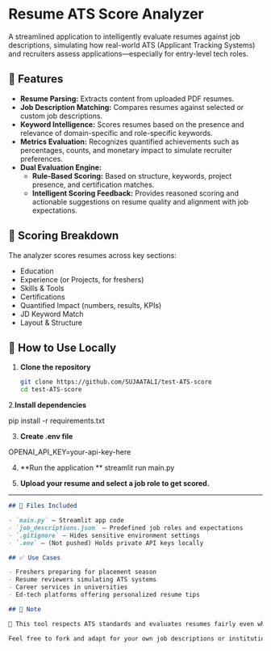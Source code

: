 # Resume ATS Score Analyzer

A streamlined application to intelligently evaluate resumes against job descriptions, simulating how real-world ATS (Applicant Tracking Systems) and recruiters assess applications—especially for entry-level tech roles.

## 🚀 Features

- **Resume Parsing:** Extracts content from uploaded PDF resumes.
- **Job Description Matching:** Compares resumes against selected or custom job descriptions.
- **Keyword Intelligence:** Scores resumes based on the presence and relevance of domain-specific and role-specific keywords.
- **Metrics Evaluation:** Recognizes quantified achievements such as percentages, counts, and monetary impact to simulate recruiter preferences.
- **Dual Evaluation Engine:**
  - **Rule-Based Scoring:** Based on structure, keywords, project presence, and certification matches.
  - **Intelligent Scoring Feedback:** Provides reasoned scoring and actionable suggestions on resume quality and alignment with job expectations.

## 🧠 Scoring Breakdown

The analyzer scores resumes across key sections:

- Education  
- Experience (or Projects, for freshers)  
- Skills & Tools  
- Certifications  
- Quantified Impact (numbers, results, KPIs)  
- JD Keyword Match  
- Layout & Structure  

## 📂 How to Use Locally

1. **Clone the repository**

   ```bash
   git clone https://github.com/SUJAATALI/test-ATS-score
   cd test-ATS-score

2.**Install dependencies**

pip install -r requirements.txt

3. **Create .env file**

OPENAI_API_KEY=your-api-key-here

4. **Run the application **
 streamlit run main.py

5. **Upload your resume and select a job role to get scored.**

   
---

```markdown
## 📁 Files Included

- `main.py` – Streamlit app code  
- `job_descriptions.json` – Predefined job roles and expectations  
- `.gitignore` – Hides sensitive environment settings  
- `.env` – (Not pushed) Holds private API keys locally  

## ✅ Use Cases

- Freshers preparing for placement season  
- Resume reviewers simulating ATS systems  
- Career services in universities  
- Ed-tech platforms offering personalized resume tips  

## 📌 Note

📌 This tool respects ATS standards and evaluates resumes fairly even when traditional experience is limited—especially helpful for early-career roles.

Feel free to fork and adapt for your own job descriptions or institutional needs.




